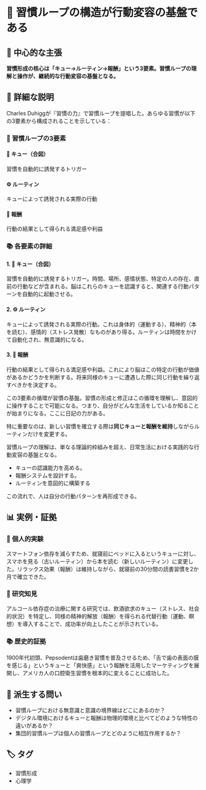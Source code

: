 # 🔄 習慣ループの構造が行動変容の基盤である

## 🎯 中心的な主張

**習慣形成の核心は「キュー→ルーティン→報酬」という3要素。習慣ループの理解と操作が、継続的な行動変容の基盤となる。**

## 📖 詳細な説明

Charles Duhiggが『習慣の力』で習慣ループを提唱した。あらゆる習慣が以下の3要素から構成されることを示している：

### 🔄 習慣ループの3要素

#### 🔔 キュー（合図）
習慣を自動的に誘発するトリガー

#### ⚙️ ルーティン
キューによって誘発される実際の行動

#### 🎁 報酬
行動の結果として得られる満足感や利益

### 📚 各要素の詳細

#### 1. 🔔 キュー（合図）

習慣を自動的に誘発するトリガー。時間、場所、感情状態、特定の人の存在、直前の行動などが含まれる。脳はこれらのキューを認識すると、関連する行動パターンを自動的に起動させる。

#### 2. ⚙️ ルーティン

キューによって誘発される実際の行動。これは身体的（運動する）、精神的（本を読む）、感情的（ストレス発散）なものがあり得る。ルーティンは時間をかけて自動化され、無意識的になる。

#### 3. 🎁 報酬

行動の結果として得られる満足感や利益。これにより脳はこの特定の行動が価値があるかどうかを判断する。将来同様のキューに遭遇した際に同じ行動を繰り返すべきかを決定する。

この3要素の循環が習慣の基盤。習慣の形成と修正はこの循環を理解し、意図的に操作することで可能になる。つまり、自分がどんな生活をしているか知ることが始まりになる。ここに日記の力がある。

特に重要なのは、新しい習慣を確立する際は**同じキューと報酬を維持**しながらルーティンだけを変更する。

習慣ループの理解は、単なる理論的枠組みを超え、日常生活における実践的な行動変容の基盤となる。

- キューの認識能力を高める。
- 報酬システムを設計する。
- ルーティンを意図的に構築する

この流れで、人は自分の行動パターンを再形成できる。

## 📊 実例・証拠

### 📱 個人的実験

スマートフォン依存を減らすため、就寝前にベッドに入るというキューに対し、スマホを見る（古いルーティン）から本を読む（新しいルーティン）に変更した。リラックス効果（報酬）は維持しながら、就寝前の30分間の読書習慣を2か月で確立できた。

### 🔬 研究知見

アルコール依存症の治療に関する研究では、飲酒欲求のキュー（ストレス、社会的状況）を特定し、同様の精神的解放（報酬）を得られる代替行動（運動、瞑想）を導入することで、成功率が向上したことが示されている。

### 📚 歴史的証拠

1900年代初頭、Pepsodentは歯磨き習慣を普及させるため、「舌で歯の表面の膜を感じる」というキューと「爽快感」という報酬を活用したマーケティングを展開し、アメリカ人の口腔衛生習慣を根本的に変えることに成功した。

## 🤔 派生する問い

- 習慣ループにおける無意識と意識の境界線はどこにあるのか？
- デジタル環境におけるキューと報酬は物理的環境と比べてどのような特性の違いがあるか？
- 集団的習慣ループは個人の習慣ループとどのように相互作用するか？

## 🏷️ タグ

- 習慣形成
- 心理学